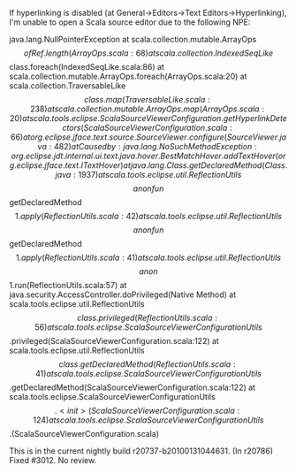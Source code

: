 If hyperlinking is disabled (at General->Editors->Text Editors->Hyperlinking), I'm unable to open a Scala source editor due to the following NPE:

java.lang.NullPointerException
at scala.collection.mutable.ArrayOps$$ofRef.length(ArrayOps.scala:68)
at scala.collection.IndexedSeqLike$$class.foreach(IndexedSeqLike.scala:86)
at scala.collection.mutable.ArrayOps.foreach(ArrayOps.scala:20)
at scala.collection.TraversableLike$$class.map(TraversableLike.scala:238)
at scala.collection.mutable.ArrayOps.map(ArrayOps.scala:20)
at scala.tools.eclipse.ScalaSourceViewerConfiguration.getHyperlinkDetectors(ScalaSourceViewerConfiguration.scala:66)
at org.eclipse.jface.text.source.SourceViewer.configure(SourceViewer.java:482)
at Caused by: java.lang.NoSuchMethodException: org.eclipse.jdt.internal.ui.text.java.hover.BestMatchHover.addTextHover(org.eclipse.jface.text.ITextHover)
at java.lang.Class.getDeclaredMethod(Class.java:1937)
at scala.tools.eclipse.util.ReflectionUtils$$$$anonfun$$getDeclaredMethod$$1.apply(ReflectionUtils.scala:42)
at scala.tools.eclipse.util.ReflectionUtils$$$$anonfun$$getDeclaredMethod$$1.apply(ReflectionUtils.scala:41)
at scala.tools.eclipse.util.ReflectionUtils$$$$anon$$1.run(ReflectionUtils.scala:57)
at java.security.AccessController.doPrivileged(Native Method)
at scala.tools.eclipse.util.ReflectionUtils$$class.privileged(ReflectionUtils.scala:56)
at scala.tools.eclipse.ScalaSourceViewerConfigurationUtils$$.privileged(ScalaSourceViewerConfiguration.scala:122)
at scala.tools.eclipse.util.ReflectionUtils$$class.getDeclaredMethod(ReflectionUtils.scala:41)
at scala.tools.eclipse.ScalaSourceViewerConfigurationUtils$$.getDeclaredMethod(ScalaSourceViewerConfiguration.scala:122)
at scala.tools.eclipse.ScalaSourceViewerConfigurationUtils$$.<init>(ScalaSourceViewerConfiguration.scala:124)
at scala.tools.eclipse.ScalaSourceViewerConfigurationUtils$$.<clinit>(ScalaSourceViewerConfiguration.scala)

This is in the current nightly build r20737-b20100131044631.
(In r20786) Fixed #3012. No review.

